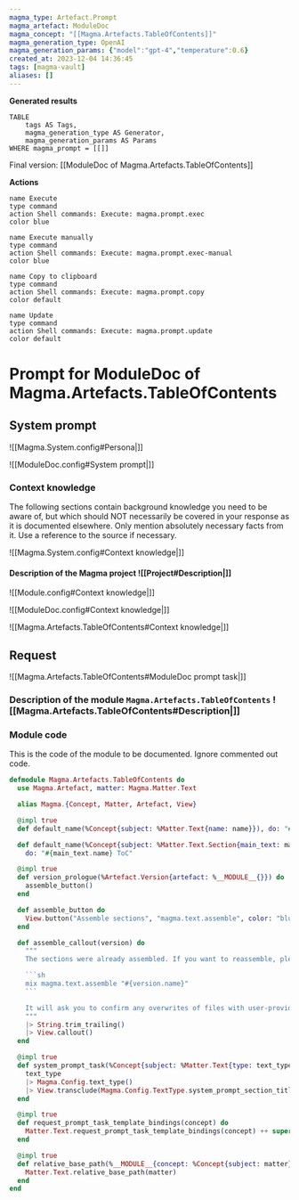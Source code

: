```yaml
---
magma_type: Artefact.Prompt
magma_artefact: ModuleDoc
magma_concept: "[[Magma.Artefacts.TableOfContents]]"
magma_generation_type: OpenAI
magma_generation_params: {"model":"gpt-4","temperature":0.6}
created_at: 2023-12-04 14:36:45
tags: [magma-vault]
aliases: []
---
```


**Generated results**

```dataview
TABLE
	tags AS Tags,
	magma_generation_type AS Generator,
	magma_generation_params AS Params
WHERE magma_prompt = [[]]
```

Final version: [[ModuleDoc of Magma.Artefacts.TableOfContents]]

**Actions**

```button
name Execute
type command
action Shell commands: Execute: magma.prompt.exec
color blue
```
```button
name Execute manually
type command
action Shell commands: Execute: magma.prompt.exec-manual
color blue
```
```button
name Copy to clipboard
type command
action Shell commands: Execute: magma.prompt.copy
color default
```
```button
name Update
type command
action Shell commands: Execute: magma.prompt.update
color default
```

# Prompt for ModuleDoc of Magma.Artefacts.TableOfContents

## System prompt

![[Magma.System.config#Persona|]]

![[ModuleDoc.config#System prompt|]]

### Context knowledge

The following sections contain background knowledge you need to be aware of, but which should NOT necessarily be covered in your response as it is documented elsewhere. Only mention absolutely necessary facts from it. Use a reference to the source if necessary.

![[Magma.System.config#Context knowledge|]]

#### Description of the Magma project ![[Project#Description|]]

![[Module.config#Context knowledge|]]

![[ModuleDoc.config#Context knowledge|]]

![[Magma.Artefacts.TableOfContents#Context knowledge|]]


## Request

![[Magma.Artefacts.TableOfContents#ModuleDoc prompt task|]]

### Description of the module `Magma.Artefacts.TableOfContents` ![[Magma.Artefacts.TableOfContents#Description|]]

### Module code

This is the code of the module to be documented. Ignore commented out code.

```elixir
defmodule Magma.Artefacts.TableOfContents do
  use Magma.Artefact, matter: Magma.Matter.Text

  alias Magma.{Concept, Matter, Artefact, View}

  @impl true
  def default_name(%Concept{subject: %Matter.Text{name: name}}), do: "#{name} ToC"

  def default_name(%Concept{subject: %Matter.Text.Section{main_text: main_text}}),
    do: "#{main_text.name} ToC"

  @impl true
  def version_prologue(%Artefact.Version{artefact: %__MODULE__{}}) do
    assemble_button()
  end

  def assemble_button do
    View.button("Assemble sections", "magma.text.assemble", color: "blue")
  end

  def assemble_callout(version) do
    """
    The sections were already assembled. If you want to reassemble, please use the following Mix task:

    ```sh
    mix magma.text.assemble "#{version.name}"
    ```

    It will ask you to confirm any overwrites of files with user-provided content.
    """
    |> String.trim_trailing()
    |> View.callout()
  end

  @impl true
  def system_prompt_task(%Concept{subject: %Matter.Text{type: text_type}}) do
    text_type
    |> Magma.Config.text_type()
    |> View.transclude(Magma.Config.TextType.system_prompt_section_title())
  end

  @impl true
  def request_prompt_task_template_bindings(concept) do
    Matter.Text.request_prompt_task_template_bindings(concept) ++ super(concept)
  end

  @impl true
  def relative_base_path(%__MODULE__{concept: %Concept{subject: matter}}) do
    Matter.Text.relative_base_path(matter)
  end
end

```
